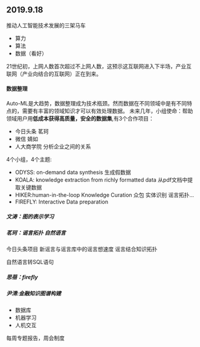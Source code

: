 ## 2019.9.18

推动人工智能技术发展的三架马车

* 算力
* 算法
* 数据（看好）

21世纪初，上网人数首次超过不上网人数，这预示这互联网进入下半场，产业互联网（产业向结合的互联网）正在到来。


#### 数据整理

Auto-ML是大趋势，数据整理成为技术瓶颈。然而数据在不同领域中是有不同特点的，需要有丰富的领域知识才可以有效处理数据。
未来几年，小组使命：帮助领域用户用**低成本获得高质量，安全的数据集**,有3个合作项目：

* 今日头条 茗珂
* 微信 婧如
* 人大商学院 分析企业之间的关系

4个小组，4个主题:
* ODYSS: on-demand data synthesis 生成假数据
* KOALA: knowledge extraction from richly formatted data 从pdf文档中提取关键数据
* HIKER:human-in-the-loop Knowledge Curation 众包 实体识别 谣言拓扑...
* FIREFLY: Interactive Data preparation 

##### 文涛：图的表示学习 

##### 茗珂：谣言拓扑 自然语言

今日头条项目
新谣言与谣言库中的谣言想速度
谣言结合知识拓扑

自然语言转SQL语句

##### 思蓓：firefly

##### 尹清:金融知识图谱构建


* 数据库
* 机器学习
* 人机交互

每周专题报告，周会制度




